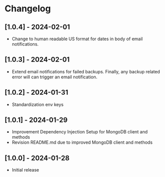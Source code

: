# Changelog

## [1.0.4] - 2024-02-01

-   Change to human readable US format for dates in body of email notifications.

## [1.0.3] - 2024-02-01

-   Extend email notifications for failed backups. Finally, any backup related error will can trigger an email notification.

## [1.0.2] - 2024-01-31

-   Standardization env keys

## [1.0.1] - 2024-01-29

-   Improvement Dependency Injection Setup for MongoDB client and methods
-   Revision README.md due to improved MongoDB client and methods


## [1.0.0] - 2024-01-28

-   Initial release
